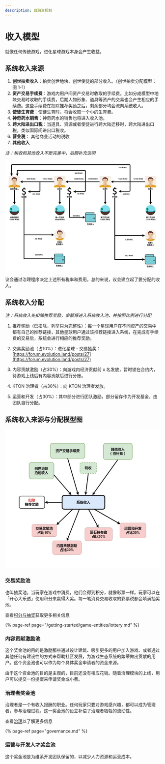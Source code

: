```yaml
---
description: 自融资机制
---
```


# 收入模型

就像任何传统游戏，进化星球游戏本身会产生收益。

## 系统收入来源

1. **创世拍卖收入**：拍卖创世地块、创世使徒的部分收入。（创世拍卖分配模型：图 1-1）
2. **资产交易手续费**：游戏内用户间资产交易时收取的手续费。比如分成模型中地块交易时收取的手续费，后期人物形象、道具等资产的交易也会产生相应的手续费。这些手续费在扣除推荐奖励之后，剩余部分均会流向系统收入。
3. **使徒生育费**：使徒生育时，将会收取一个小的生育费。
4. **神奇药水销售**：神奇药水的销售也将进入收入池。
5. **跨大陆进出口税**：当道具、资源或者使徒进行跨大陆迁移时，跨大陆进出口税，类似国际间进出口税收。
6. **营业税**： 其他商业活动的税收
7. **其他收入**

*注：税收和其他收入不断完善中，后期补充说明*

![1-1](../../.gitbook/assets/advanced-evolution-land-dao-revenue-cn-1.png)

议会通过治理程序决定上述所有税率和费用。总的来说，议会建立起了要分配的收入。

## 系统收入分配

*注：系统收入先扣除推荐奖励，余额将进入系统收入池，并按照比例进行分配*

1. 推荐奖励（已扣除，列举只为完整性）：每一个星球用户在不同资产的交易中都有自己的推荐链接，其他星球用户通过该推荐链接进入系统，在完成有手续费的交易后，系统会进行相应的推荐奖励。

2. 交易奖励池（占10%）：进化星球 - 交易抽奖：[https://forum.evolution.land/posts/27](https://forum.evolution.land/posts/27)

3. 内容贡献激励（占30%）：向游戏内经济贡献前 x 名发放，暂时锁在合约内，待游戏上线后有内容贡献后进行分账。

4. KTON 治理者（占30%）：向 KTON 治理者发放。

5. 运营和开发（占30%）：其中部分进行团队激励，部分留存作为开发基金，由团队自行分配。


## 系统收入来源与分配模型图

![](../../.gitbook/assets/advanced-evolution-land-dao-revenue-cn-2.jpg)

### 交易奖励池

也叫抽奖池。当玩家在游戏中消费，他们会得到积分，就像彩票一样。玩家可以在「开心大乐透」使用积分来赢得大奖。每一笔消费交易收取的彩票税都会填满抽奖池。

查看[积分与抽奖](/getting-started/game-entities/lottery.md)获取更多相关信息

{% page-ref page="/getting-started/game-entities/lottery.md" %}

### 内容贡献激励池

这个奖金池的目的是激励那些通过设计建筑、吸引更多的用户加入游戏、或者通过其他任何有建设性的方式来帮助社区发展，为游戏生态系统的繁荣做出贡献的用户。这个资金池也可以作为每个具体奖金申请者的资金来源。

由于这个资金池的目的是主观的，目前还没有相应花销。随着治理模块的上线，用户可以提交一份提案来申请奖金或小费。

### 治理者奖金池

治理者是一个有收入报酬的职业。任何玩家只要对游戏感兴趣，都可以成为管理者，参与治理过程。这一奖金池的设立补偿了治理者牺牲的流动性。

查看[治理](governance.md)以了解更多信息

{% page-ref page="governance.md" %}

### 运营与开发人才奖金池

这个奖金池是为维系开发团队保留的，以减少人力资源和运营成本。

